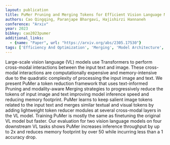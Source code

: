 ```yaml
---
layout: publication
title: PuMer Pruning and Merging Tokens for Efficient Vision Language Models
authors: Cao Qingqing, Paranjape Bhargavi, Hajishirzi Hannaneh
conference: "Arxiv"
year: 2023
bibkey: cao2023pumer
additional_links:
  - {name: "Paper", url: "https://arxiv.org/abs/2305.17530"}
tags: ['Efficiency And Optimization', 'Merging', 'Model Architecture', 'Multimodal Models', 'Pretraining Methods', 'Pruning', 'Tools', 'Training Techniques', 'Transformer']
---
```

Large-scale vision language (VL) models use Transformers to perform cross-modal interactions between the input text and image. These cross-modal interactions are computationally expensive and memory-intensive due to the quadratic complexity of processing the input image and text. We present PuMer a token reduction framework that uses text-informed Pruning and modality-aware Merging strategies to progressively reduce the tokens of input image and text improving model inference speed and reducing memory footprint. PuMer learns to keep salient image tokens related to the input text and merges similar textual and visual tokens by adding lightweight token reducer modules at several cross-modal layers in the VL model. Training PuMer is mostly the same as finetuning the original VL model but faster. Our evaluation for two vision language models on four downstream VL tasks shows PuMer increases inference throughput by up to 2x and reduces memory footprint by over 50 while incurring less than a 1 accuracy drop.
